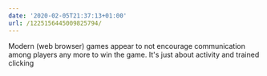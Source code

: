 ```yaml
---
date: '2020-02-05T21:37:13+01:00'
url: /1225156445009825794/
---
```

Modern (web browser) games appear to not encourage communication among players any more to win the game. It's just about activity and trained clicking
